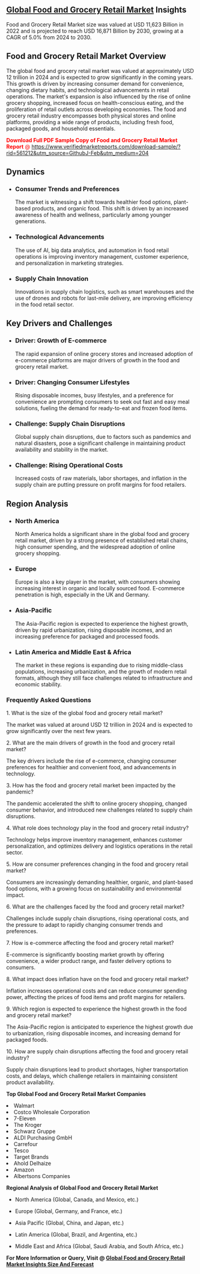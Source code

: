 <h2><a href="https://www.verifiedmarketreports.com/download-sample/?rid=561212&amp;utm_source=GithubJ&amp;utm_medium=204" target="_blank">Global Food and Grocery Retail Market</a> Insights</h2><p>Food and Grocery Retail Market size was valued at USD 11,623 Billion in 2022 and is projected to reach USD 16,871 Billion by 2030, growing at a CAGR of 5.0% from 2024 to 2030.</p><p> <h2>Food and Grocery Retail Market Overview</h2> <p>The global food and grocery retail market was valued at approximately USD 12 trillion in 2024 and is expected to grow significantly in the coming years. This growth is driven by increasing consumer demand for convenience, changing dietary habits, and technological advancements in retail operations. The market's expansion is also influenced by the rise of online grocery shopping, increased focus on health-conscious eating, and the proliferation of retail outlets across developing economies. The food and grocery retail industry encompasses both physical stores and online platforms, providing a wide range of products, including fresh food, packaged goods, and household essentials.</p> <p><p><span class=""><span style="color: #ff0000;"><strong>Download Full PDF Sample Copy of Food and Grocery Retail Market Report</strong> @ </span><a href="https://www.verifiedmarketreports.com/download-sample/?rid=561212&amp;utm_source=GithubJ-Feb&amp;utm_medium=204" target="_blank">https://www.verifiedmarketreports.com/download-sample/?rid=561212&amp;utm_source=GithubJ-Feb&amp;utm_medium=204</a></span></p></p> <h2>Dynamics</h2> <ul> <li><h3>Consumer Trends and Preferences</h3> The market is witnessing a shift towards healthier food options, plant-based products, and organic food. This shift is driven by an increased awareness of health and wellness, particularly among younger generations.</li> <li><h3>Technological Advancements</h3> The use of AI, big data analytics, and automation in food retail operations is improving inventory management, customer experience, and personalization in marketing strategies.</li> <li><h3>Supply Chain Innovation</h3> Innovations in supply chain logistics, such as smart warehouses and the use of drones and robots for last-mile delivery, are improving efficiency in the food retail sector.</li> </ul> <h2>Key Drivers and Challenges</h2> <ul> <li><h3>Driver: Growth of E-commerce</h3> The rapid expansion of online grocery stores and increased adoption of e-commerce platforms are major drivers of growth in the food and grocery retail market.</li> <li><h3>Driver: Changing Consumer Lifestyles</h3> Rising disposable incomes, busy lifestyles, and a preference for convenience are prompting consumers to seek out fast and easy meal solutions, fueling the demand for ready-to-eat and frozen food items.</li> <li><h3>Challenge: Supply Chain Disruptions</h3> Global supply chain disruptions, due to factors such as pandemics and natural disasters, pose a significant challenge in maintaining product availability and stability in the market.</li> <li><h3>Challenge: Rising Operational Costs</h3> Increased costs of raw materials, labor shortages, and inflation in the supply chain are putting pressure on profit margins for food retailers.</li> </ul> <h2>Region Analysis</h2> <ul> <li><h3>North America</h3> North America holds a significant share in the global food and grocery retail market, driven by a strong presence of established retail chains, high consumer spending, and the widespread adoption of online grocery shopping.</li> <li><h3>Europe</h3> Europe is also a key player in the market, with consumers showing increasing interest in organic and locally sourced food. E-commerce penetration is high, especially in the UK and Germany.</li> <li><h3>Asia-Pacific</h3> The Asia-Pacific region is expected to experience the highest growth, driven by rapid urbanization, rising disposable incomes, and an increasing preference for packaged and processed foods.</li> <li><h3>Latin America and Middle East & Africa</h3> The market in these regions is expanding due to rising middle-class populations, increasing urbanization, and the growth of modern retail formats, although they still face challenges related to infrastructure and economic stability.</li> </ul> <h3>Frequently Asked Questions</h3> <p>1. What is the size of the global food and grocery retail market?</p> <p>The market was valued at around USD 12 trillion in 2024 and is expected to grow significantly over the next few years.</p> <p>2. What are the main drivers of growth in the food and grocery retail market?</p> <p>The key drivers include the rise of e-commerce, changing consumer preferences for healthier and convenient food, and advancements in technology.</p> <p>3. How has the food and grocery retail market been impacted by the pandemic?</p> <p>The pandemic accelerated the shift to online grocery shopping, changed consumer behavior, and introduced new challenges related to supply chain disruptions.</p> <p>4. What role does technology play in the food and grocery retail industry?</p> <p>Technology helps improve inventory management, enhances customer personalization, and optimizes delivery and logistics operations in the retail sector.</p> <p>5. How are consumer preferences changing in the food and grocery retail market?</p> <p>Consumers are increasingly demanding healthier, organic, and plant-based food options, with a growing focus on sustainability and environmental impact.</p> <p>6. What are the challenges faced by the food and grocery retail market?</p> <p>Challenges include supply chain disruptions, rising operational costs, and the pressure to adapt to rapidly changing consumer trends and preferences.</p> <p>7. How is e-commerce affecting the food and grocery retail market?</p> <p>E-commerce is significantly boosting market growth by offering convenience, a wider product range, and faster delivery options to consumers.</p> <p>8. What impact does inflation have on the food and grocery retail market?</p> <p>Inflation increases operational costs and can reduce consumer spending power, affecting the prices of food items and profit margins for retailers.</p> <p>9. Which region is expected to experience the highest growth in the food and grocery retail market?</p> <p>The Asia-Pacific region is anticipated to experience the highest growth due to urbanization, rising disposable incomes, and increasing demand for packaged foods.</p> <p>10. How are supply chain disruptions affecting the food and grocery retail industry?</p> <p>Supply chain disruptions lead to product shortages, higher transportation costs, and delays, which challenge retailers in maintaining consistent product availability.</p> </p><p><strong>Top Global Food and Grocery Retail Market Companies</strong></p><div data-test-id=""><p><li>Walmart</li><li> Costco Wholesale Corporation</li><li> 7-Eleven</li><li> The Kroger</li><li> Schwarz Gruppe</li><li> ALDI Purchasing GmbH</li><li> Carrefour</li><li> Tesco</li><li> Target Brands</li><li> Ahold Delhaize</li><li> Amazon</li><li> Albertsons Companies</li></p><div><strong>Regional Analysis of&nbsp;Global Food and Grocery Retail Market</strong></div><ul><li dir="ltr"><p dir="ltr">North America&nbsp;(Global, Canada, and Mexico, etc.)</p></li><li dir="ltr"><p dir="ltr">Europe (Global, Germany, and France, etc.)</p></li><li dir="ltr"><p dir="ltr">Asia Pacific&nbsp;(Global, China, and Japan, etc.)</p></li><li dir="ltr"><p dir="ltr">Latin America&nbsp;(Global, Brazil, and Argentina, etc.)</p></li><li dir="ltr">Middle East and Africa&nbsp;(Global, Saudi Arabia, and South Africa, etc.)</li></ul><p><strong>For More Information or Query, Visit @&nbsp;</strong><strong><a href="https://www.verifiedmarketreports.com/product/food-and-grocery-retail-market/?utm_source=GithubJ&amp;utm_medium=204" target="_blank">Global Food and Grocery Retail Market Insights Size And Forecast</a></strong></p></div>
